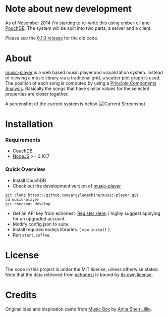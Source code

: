 Note about new development
==========================
As of November 2014 I'm starting to re-write this using [ember-cli](http://www.ember-cli.com/) and [PouchDB](http://pouchdb.com/). The system will be split into two parts, a server and a client.

Please see the [0.1.0 release](https://github.com/argylemachine/music-player/releases/tag/0.1.0) for the old code.

About
=====
[music-player](https://github.com/argylemachine/music-player) is a web based music player and visualization system. Instead of viewing a music library via a traditonal grid, a scatter plot graph is used. The position of each song is computed by using a [Principle Components Analysis](http://en.wikipedia.org/wiki/Principle_components_analysis). Basically the songs that have similar values for the selected properties are closer together.

A screenshot of the current system is below.
![Current Screenshot](https://raw.github.com/argylemachine/music-player/develop/screenshots/current.png "Current Screenshot")

Installation
============
### Requirements
 * [CouchDB](http://couchdb.apache.org/)
 * [NodeJS](http://nodejs.org/) >= 0.10.7

### Quick Overview
 * Install CouchDB
 * Check out the development version of [music-player](https://github.com/argylemachine/music-player)

 ```
 git clone https://github.com/argylemachine/music-player.git
 cd music-player
 git checkout develop
 ```


 * Get an API key from echonest. [Register Here](https://developer.echonest.com/account/register). I highly suggest applying for an upgraded account.
 * Modify config.json to suite.
 * Install required nodejs libraries. ( `npm install` ).
 * Run `start.coffee`.

License
=======
The code in this project is under the MIT license, unless otherwise stated. Note that the data retrieved from [echonest](http://echonest.com/) is bound by [its own license](http://developer.echonest.com/licensing.html).

Credits
=======
Original idea and inspiration came from [Music Box](http://thesis.flyingpudding.com/) by [Anita Shen Lillie](http://flyingpudding.com/).
